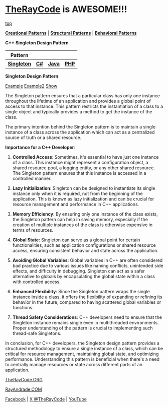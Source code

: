 # [TheRayCode](../../../README.md) is AWESOME!!!

[top](../README.md)

**[Creational Patterns](../README.md)** | **[Structural Patterns](../../Structural/README.md)** | **[Behavioral Patterns](../../Behavioral/README.md)**

**C++ Singleton Design Pattern**

|Pattern|   |   |   |
|---|---|---|---|
|  [**Singleton**](README.md) | [**C#**](../../../Csharp/Creational/Singleton/README.md) | [**Java**](../../../Java/Creational/Singleton/README.md) | [**PHP**](../../../PHP/Creational/Singleton/README.md) |

**Singleton Design Pattern**:

[Example](Example/README.md) [Example2](Example2/README.md) [Show](Show/README.md)

The Singleton pattern ensures that a particular class has only one instance throughout the lifetime of an application and provides a global point of access to that instance. This pattern restricts the instantiation of a class to a single object and typically provides a method to get the instance of the class.

The primary intention behind the Singleton pattern is to maintain a single instance of a class across the application which can act as a centralized source of truth or a shared resource.

**Importance for a C++ Developer**:

1. **Controlled Access**: Sometimes, it's essential to have just one instance of a class. This instance might represent a configuration object, a shared resource pool, a logging entity, or any other shared resource. The Singleton pattern ensures that this instance is accessed in a controlled manner.

2. **Lazy Initialization**: Singleton can be designed to instantiate its single instance only when it is required, not from the beginning of the application. This is known as lazy initialization and can be crucial for resource management and performance in C++ applications.

3. **Memory Efficiency**: By ensuring only one instance of the class exists, the Singleton pattern can help in saving memory, especially if the creation of multiple instances of the class is otherwise expensive in terms of resources.

4. **Global State**: Singleton can serve as a global point for certain functionalities, such as application configurations or shared resource access, ensuring consistent behavior and state across the application.

5. **Avoiding Global Variables**: Global variables in C++ are often considered bad practice due to various issues like naming conflicts, unintended side effects, and difficulty in debugging. Singleton can act as a safer alternative to globals by encapsulating the global state within a class with controlled access.

6. **Enhanced Flexibility**: Since the Singleton pattern wraps the single instance inside a class, it offers the flexibility of expanding or refining its behavior in the future, compared to having scattered global variables or functions.

7. **Thread Safety Considerations**: C++ developers need to ensure that the Singleton instance remains single even in multithreaded environments. Proper understanding of the pattern is crucial to implementing such thread-safe Singletons.

In conclusion, for C++ developers, the Singleton design pattern provides a structured methodology to ensure a single instance of a class, which can be critical for resource management, maintaining global state, and optimizing performance. Understanding this pattern is beneficial when there's a need to centrally manage resources or state across different parts of an application.

[TheRayCode.ORG](https://www.TheRayCode.org)  

[RayAndrade.COM](https://www.RayAndrade.com)

[Facebook](https://www.facebook.com/TheRayCode/) | [X @TheRayCode](https://www.x.com/TheRayCode/) | [YouTube](https://www.youtube.com/TheRayCode/)
